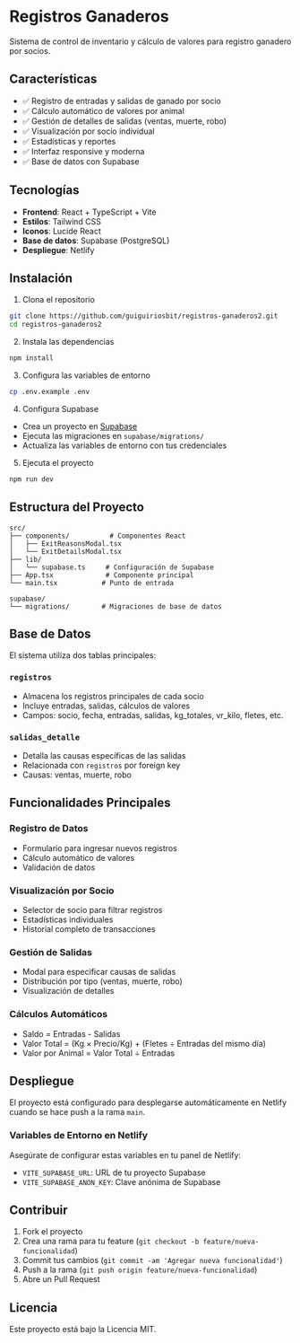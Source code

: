 # Registros Ganaderos

Sistema de control de inventario y cálculo de valores para registro ganadero por socios.

## Características

- ✅ Registro de entradas y salidas de ganado por socio
- ✅ Cálculo automático de valores por animal
- ✅ Gestión de detalles de salidas (ventas, muerte, robo)
- ✅ Visualización por socio individual
- ✅ Estadísticas y reportes
- ✅ Interfaz responsive y moderna
- ✅ Base de datos con Supabase

## Tecnologías

- **Frontend**: React + TypeScript + Vite
- **Estilos**: Tailwind CSS
- **Iconos**: Lucide React
- **Base de datos**: Supabase (PostgreSQL)
- **Despliegue**: Netlify

## Instalación

1. Clona el repositorio
```bash
git clone https://github.com/guiguiriosbit/registros-ganaderos2.git
cd registros-ganaderos2
```

2. Instala las dependencias
```bash
npm install
```

3. Configura las variables de entorno
```bash
cp .env.example .env
```

4. Configura Supabase
- Crea un proyecto en [Supabase](https://supabase.com)
- Ejecuta las migraciones en `supabase/migrations/`
- Actualiza las variables de entorno con tus credenciales

5. Ejecuta el proyecto
```bash
npm run dev
```

## Estructura del Proyecto

```
src/
├── components/          # Componentes React
│   ├── ExitReasonsModal.tsx
│   └── ExitDetailsModal.tsx
├── lib/
│   └── supabase.ts     # Configuración de Supabase
├── App.tsx             # Componente principal
└── main.tsx           # Punto de entrada

supabase/
└── migrations/        # Migraciones de base de datos
```

## Base de Datos

El sistema utiliza dos tablas principales:

### `registros`
- Almacena los registros principales de cada socio
- Incluye entradas, salidas, cálculos de valores
- Campos: socio, fecha, entradas, salidas, kg_totales, vr_kilo, fletes, etc.

### `salidas_detalle`
- Detalla las causas específicas de las salidas
- Relacionada con `registros` por foreign key
- Causas: ventas, muerte, robo

## Funcionalidades Principales

### Registro de Datos
- Formulario para ingresar nuevos registros
- Cálculo automático de valores
- Validación de datos

### Visualización por Socio
- Selector de socio para filtrar registros
- Estadísticas individuales
- Historial completo de transacciones

### Gestión de Salidas
- Modal para especificar causas de salidas
- Distribución por tipo (ventas, muerte, robo)
- Visualización de detalles

### Cálculos Automáticos
- Saldo = Entradas - Salidas
- Valor Total = (Kg × Precio/Kg) + (Fletes ÷ Entradas del mismo día)
- Valor por Animal = Valor Total ÷ Entradas

## Despliegue

El proyecto está configurado para desplegarse automáticamente en Netlify cuando se hace push a la rama `main`.

### Variables de Entorno en Netlify

Asegúrate de configurar estas variables en tu panel de Netlify:

- `VITE_SUPABASE_URL`: URL de tu proyecto Supabase
- `VITE_SUPABASE_ANON_KEY`: Clave anónima de Supabase

## Contribuir

1. Fork el proyecto
2. Crea una rama para tu feature (`git checkout -b feature/nueva-funcionalidad`)
3. Commit tus cambios (`git commit -am 'Agregar nueva funcionalidad'`)
4. Push a la rama (`git push origin feature/nueva-funcionalidad`)
5. Abre un Pull Request

## Licencia

Este proyecto está bajo la Licencia MIT.
